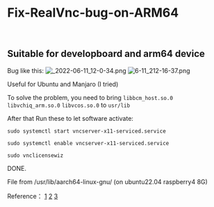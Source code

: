# Fix-RealVnc-bug-on-ARM64
<br>

## Suitable for developboard and arm64 device

Bug like this:
![_2022-06-11_12-0-34.png](https://pic.iqy.ink/i/2022/06/11/62a4a4bf4302c.png)
![6-11_212-16-37.png](https://pic.iqy.ink/i/2022/06/11/62a4a4bf70b43.png)

Useful for Ubuntu and Manjaro (I tried)

To solve the problem, you need to bring <code>libbcm_host.so.0</code> <code>libvchiq_arm.so.0</code> <code>libvcos.so.0</code> to <code>usr/lib</code>

After that Run these to let software activate:

```
sudo systemctl start vncserver-x11-serviced.service

sudo systemctl enable vncserver-x11-serviced.service

sudo vnclicensewiz
```

DONE.

File from /usr/lib/aarch64-linux-gnu/ (on ubuntu22.04 raspberry4 8G) 

Reference：
[1](https://github.com/azalinux/realvnc-server-aarch64-manjaro/issues/6)
[2](https://forums.raspberrypi.com/viewtopic.php?t=288769)
[3](https://www.youtube.com/watch?v=qxey8eKi9bE)
